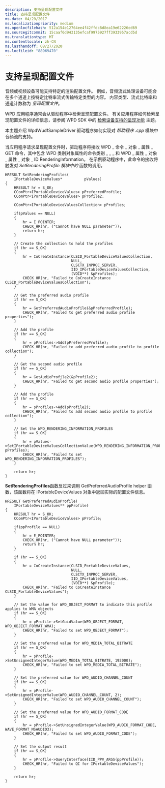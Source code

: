 ```yaml
---
description: 支持呈现配置文件
title: 支持呈现配置文件
ms.date: 04/20/2017
ms.localizationpriority: medium
ms.openlocfilehash: 512a154e12764ee4f42ffdc8d8ea19e62226ed69
ms.sourcegitcommit: 15caaf6d943135efcaf9975927ff3933957acd5d
ms.translationtype: MT
ms.contentlocale: zh-CN
ms.lasthandoff: 08/27/2020
ms.locfileid: "88969470"
---
```

# <a name="supporting-rendering-profiles"></a>支持呈现配置文件


音频或视频设备可能支持特定的渲染配置文件。 例如，音频流式处理设备可能会在多个通道上按特定比特率流式传输特定类型的内容。 内容类型、流式比特率和通道计数称为 *呈现配置文件*。

WPD 应用程序通常会从驱动程序中检索呈现配置文件。 有关应用程序如何检索呈现配置文件的详细信息，请参阅 WPD SDK 中的 [检索设备支持的呈现功能](https://go.microsoft.com/fwlink/p/?linkid=150363) 主题。

本主题介绍 WpdWudfSampleDriver 驱动程序如何实现对 *帮助程序 .cpp* 模块中音频流的支持。

当应用程序请求呈现配置文件时，驱动程序将接收 WPD \_ 命令 \_ 对象 \_ 属性 \_ GET 命令，其中包含 WPD 类别对象属性的命令类别 \_ \_ \_ 和 WPD \_ 属性 \_ 对象 \_ 属性 \_ 对象 \_ ID RenderingInformation。 在示例驱动程序中，此命令的接收将触发对 *SetRenderingProfile 模块中的* 函数的调用。

```ManagedCPlusPlus
HRESULT SetRenderingProfiles(
    IPortableDeviceValues*          pValues)
{
    HRESULT hr = S_OK;
    CComPtr<IPortableDeviceValues> pPreferredProfile;
    CComPtr<IPortableDeviceValues> pProfile2;

    CComPtr<IPortableDeviceValuesCollection> pProfiles;

    if(pValues == NULL)
    {
        hr = E_POINTER;
        CHECK_HR(hr, ("Cannot have NULL parameter"));
        return hr;
    }

    // Create the collection to hold the profiles
    if (hr == S_OK)
    {
        hr = CoCreateInstance(CLSID_PortableDeviceValuesCollection,
                              NULL,
                              CLSCTX_INPROC_SERVER,
                              IID_IPortableDeviceValuesCollection,
                              (VOID**) &pProfiles);
        CHECK_HR(hr, "Failed to CoCreateInstance CLSID_PortableDeviceValuesCollection");
    }

    // Get the preferred audio profile
    if (hr == S_OK)
    {
        hr = GetPreferredAudioProfile(&pPreferredProfile);
        CHECK_HR(hr, "Failed to get preferred audio profile properties");
    }

    // Add the profile
    if (hr == S_OK)
    {
        hr = pProfiles->Add(pPreferredProfile);
        CHECK_HR(hr, "Failed to add preferred audio profile to profile collection");
    }

    // Get the second audio profile
    if (hr == S_OK)
    {
        hr = GetAudioProfile2(&pProfile2);
        CHECK_HR(hr, "Failed to get second audio profile properties");
    }

    // Add the profile
    if (hr == S_OK)
    {
        hr = pProfiles->Add(pProfile2);
        CHECK_HR(hr, "Failed to add second audio profile to profile collection");
    }

    // Set the WPD_RENDERING_INFORMATION_PROFILES
    if (hr == S_OK)
    {
        hr = pValues->SetIPortableDeviceValuesCollectionValue(WPD_RENDERING_INFORMATION_PROFILES, pProfiles);
        CHECK_HR(hr, "Failed to set WPD_RENDERING_INFORMATION_PROFILES");
    }

    return hr;
}
```

**SetRenderingProfiles**函数反过来调用 GetPreferredAudioProfile helper 函数，该函数将在 IPortableDeviceValues 对象中返回实际的配置文件信息。

```ManagedCPlusPlus
HRESULT GetPreferredAudioProfile(
    IPortableDeviceValues** ppProfile)
{
    HRESULT hr = S_OK;
    CComPtr<IPortableDeviceValues> pProfile;

    if(ppProfile == NULL)
    {
        hr = E_POINTER;
        CHECK_HR(hr, ("Cannot have NULL parameter"));
        return hr;
    }

    if (hr == S_OK)
    {
        hr = CoCreateInstance(CLSID_PortableDeviceValues,
                              NULL,
                              CLSCTX_INPROC_SERVER,
                              IID_IPortableDeviceValues,
                              (VOID**) &pProfile);
        CHECK_HR(hr, "Failed to CoCreateInstance CLSID_PortableDeviceValues");
    }

    // Set the value for WPD_OBJECT_FORMAT to indicate this profile applies to WMA objects
    if (hr == S_OK)
    {
        hr = pProfile->SetGuidValue(WPD_OBJECT_FORMAT, WPD_OBJECT_FORMAT_WMA);
        CHECK_HR(hr, "Failed to set WPD_OBJECT_FORMAT");
    }

    // Set the preferred value for WPD_MEDIA_TOTAL_BITRATE
    if (hr == S_OK)
    {
        hr = pProfile->SetUnsignedIntegerValue(WPD_MEDIA_TOTAL_BITRATE, 192000);
        CHECK_HR(hr, "Failed to set WPD_MEDIA_TOTAL_BITRATE");
    }

    // Set the preferred value for WPD_AUDIO_CHANNEL_COUNT
    if (hr == S_OK)
    {
        hr = pProfile->SetUnsignedIntegerValue(WPD_AUDIO_CHANNEL_COUNT, 2);
        CHECK_HR(hr, "Failed to set WPD_AUDIO_CHANNEL_COUNT");
    }

    // Set the preferred value for WPD_AUDIO_FORMAT_CODE
    if (hr == S_OK)
    {
        hr = pProfile->SetUnsignedIntegerValue(WPD_AUDIO_FORMAT_CODE, WAVE_FORMAT_MSAUDIO3);
        CHECK_HR(hr, "Failed to set WPD_AUDIO_FORMAT_CODE");
    }

    // Set the output result
    if (hr == S_OK)
    {
        hr = pProfile->QueryInterface(IID_PPV_ARGS(ppProfile));
        CHECK_HR(hr, "Failed to QI for IPortableDeviceValues");
    }

    return hr;
}
```

 

 




